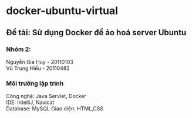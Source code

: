 # docker-ubuntu-virtual
<h2>Đề tài: Sử dụng Docker để ảo hoá server Ubuntu</h2>
<h3>Nhóm 2:</h3>  
  Nguyễn Gia Huy - 20110103 </br>
  Vũ Trung Hiếu - 20110482
<h3>Môi trường lập trình</h3>
 Công nghệ: Java Servlet, Docker</br>
 IDE: IntelliJ, Navicat </br>
 Database: MySQL </h3>
 Giao diện: HTML,CSS
